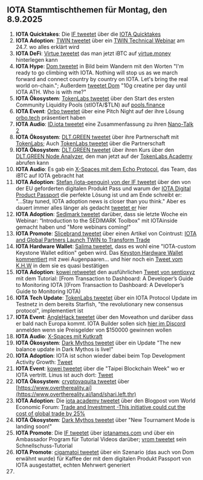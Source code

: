 ## IOTA Stammtischthemen für Montag, den 8.9.2025

1. **IOTA Quicktakes**: Die [IF tweetet](https://x.com/iota/status/1962500954403520961) über die [IOTA Quicktakes](https://youtu.be/2sd8De1mgZs)
2. **IOTA Adoption**: [TWIN tweetet](https://x.com/TWINGlobalOrg/status/1962496003686256821) über ein [TWIN Technical Webinar](https://luma.com/jnjr4qbc) am 24.7. wo alles erklärt wird
3. **IOTA DeFi**: [Virtue tweetet](https://x.com/Virtue_Money/status/1962506736864010610) das man jetzt iBTC auf [virtue.money](https://virtue.money/) hinterlegen kann
4. **IOTA Hype**: [Dom tweetet](https://x.com/DomSchiener/status/1962521536939635076) in Bild beim Wandern mit den Worten "I'm ready to go climbing with IOTA. Nothing will stop us as we march forward and connect country by country on IOTA. Let's bring the real world on-chain."; Außerdem [tweetet Dom](https://x.com/DomSchiener/status/1962800175337865225) "10g creatine per day until IOTA ATH.  Who is with me?"
5. **IOTA Ökosystem**: [TokenLabs tweetet](https://x.com/TokenLabsX/status/1962579861475598633) über den Start des ersten Community Liquidity Pools (stIOTA/$TLN) auf [pools.finance](pools.finance)
6. **IOTA Event**: [Orbo tweetet](https://x.com/HelloOrobo/status/1962749686533763128) über eine Pitch Night auf der ihre Lösung [orbo.tech](https://www.orobo.tech/) präsentiert haben
7. **IOTA Audio**: [ID.iota tweetet](https://x.com/id_iota/status/1962590916453060934) eine Zusammenfassung zu ihren [Nano-Talk 2](https://x.com/id_iota/status/1962590916453060934)
8. **IOTA Ökosystem**: [DLT.GREEN tweetet](https://x.com/dlt_green/status/1962782904318038220) über ihre Partnerschaft mit [TokenLabs](https://x.com/TokenLabsX); Auch [TokenLabs tweetet](https://x.com/TokenLabsX/status/1962786400257904967) über die Partnerschaft
9. **IOTA Ökosystem**: [DLT.GREEN tweetet](https://x.com/dlt_green/status/1962803931186082196) über ihren Kurs über den [DLT.GREEN Node Analyzer](https://dlt.green/), den man jetzt auf der [TokenLabs Academy](https://tokenlabs.network/academy) abrufen kann
10. **IOTA Audio**: Es gab ein [X-Spaces mit dem Echo Protocol](https://x.com/EchoProtocol_/status/1962847979939025166), das Team, das iBTC auf IOTA gebracht hat
11. **IOTA Adoption**: [Stefan (iota-penguin) von der IF tweetet](https://x.com/iota_penguin/status/1962880466895184214) über den von der EU geforderten digitalen Produkt Pass und warum der [IOTA Digital Product Passport](https://www.iota.org/learn/showcases/dpp) die perfekte Lösung ist und am Ende schreibt er: "...Stay tuned, IOTA adoption news is closer than you think." Aber es dauert immer alles länger als gedacht [tweetet er](https://x.com/iota_penguin/status/1962886149396942857) hier
12. **IOTA Adoption**: [Sedimark tweetet](https://x.com/sedimark/status/1962822047626625525) darüber, dass sie letzte Woche ein Webinar: “Introduction to the SEDIMARK Toolbox" mit IOTAinside gemacht haben und "More webinars coming!"
13. **IOTA Promote**: [Slicebrand tweetet](https://x.com/slicedbrand/status/1962883989087084897) über einen Artikel von Cointrust: [IOTA and Global Partners Launch TWIN to Transform Trade](https://www.cointrust.com/news/iota-and-global-partners-launch-twin-to-transform-trade)
14. **IOTA Hardware Wallet**: [Salima tweetet](https://x.com/Salimasbegum/status/1961886740311953874), dass es wohl eine "IOTA-custom Keystone Wallet edition" geben wird. Das [Keyston Hardware Wallet kommentiert](https://x.com/KeystoneWallet/status/1962905826538217940) mit zwei Augenpaaren... und hier noch ein [Tweet vom K.H.W](https://x.com/KeystoneWallet/status/1963587862030377000) in dem sie es quasi bestätigen
15. **IOTA Adoption**: [kowei retweetet](https://x.com/kowei1995/status/1963147279835251031) den ausführlichen [Tweet von sentioxyz](https://x.com/sentioxyz/status/1963100351667786143) mit dem Tutorial: [From Transaction to Dashboard: A Developer’s Guide to Monitoring IOTA ](From Transaction to Dashboard: A Developer’s Guide to Monitoring IOTA)
16. **IOTA Tech Update**: [TokenLabs tweetet](https://x.com/TokenLabsX/status/1963195522757415317) über ein IOTA Protocol Update im Testnetz in dem bereits Starfish, "the revolutionary new consensus protocol", implementiert ist
17. **IOTA Event**: [AngleHack tweetet](https://x.com/AngelHack/status/1963180172502516115) über den Moveathon und darüber dass er bald nach Europa kommt. IOTA Builder sollen sich [hier im Discord](https://discord.com/invite/iota-builders) anmelden wenn sie Preisgelder von $150000 gewinnen wollen
18. **IOTA Audio**: [X-Spaces mit Kutkraft](https://x.com/kutkraft/status/1962467147705352457)
19. **IOTA Ökosystem**: [Dark Mythos tweetet](https://x.com/DarkMythosTCG/status/1963231921141428246) über ein Update "The new balance update in Dark Mythos is live!"
20. **IOTA Adoption**: IOTA ist schon wieder dabei beim Top Development Activity Growth: [Tweet](https://x.com/scully1984/status/1963286876464250934)
21. **IOTA Event**: [kowei tweetet](https://x.com/kowei1995/status/1963496748439023630) über die "Taipei Blockchain Week" wo er IOTA vertritt. Linus ist auch dort: [Tweet](https://x.com/LinusNaumann/status/1963941622401663127)
22. **IOTA Ökosystem**: [cryptovaquita tweetet](https://x.com/cryptovaquita/status/1962822297548440001) über [https://www.overthereality.ai](https://www.overthereality.ai/land/shari.left.thr)
23. **IOTA Adoption**: Die [iota academy tweetet](https://x.com/academy_iota/status/1963566226128408600) über den Blogpost vom World Economic Forum: [Trade and Investment -This initiative could cut the cost of global trade by 25%](https://www.weforum.org/stories/2025/06/twin-foundation-global-trade/)
24. **IOTA Ökosystem**: [Dark Mythos tweetet](https://x.com/DarkMythosTCG/status/1963864984368054673) über "New Tournament Mode is landing soon!"
25. **IOTA Promote**: Die [IF tweetet](https://x.com/iota/status/1963920046201114952) über [iotanames.com](iotanames.com) und über ein Ambassador Program für Tutorial Videos darüber; [vrom tweetet](https://x.com/Vrom14286662/status/1963953633004782009) sein Schnellschuss-Tutorial
26. **IOTA Promote**: [cigamatoi tweetet](https://x.com/Cigamatoi/status/1963880025741984002) über ein Szenario (das auch von Dom erwähnt wurde) für Kaffee der mit dem digitalen Produkt Passport von IOTA ausgestattet, echten Mehrwert generiert
27.  

